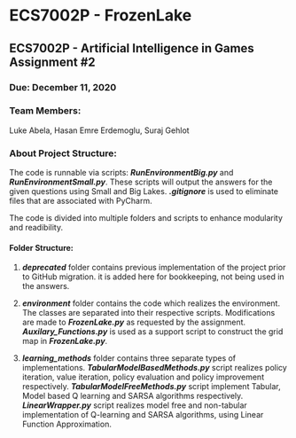 # ECS7002P - FrozenLake
## ECS7002P - Artificial Intelligence in Games Assignment #2
### Due: December 11, 2020

### Team Members:
Luke Abela, Hasan Emre Erdemoglu, Suraj Gehlot

### About Project Structure: 
The code is runnable via scripts: _**RunEnvironmentBig.py**_ 
and _**RunEnvironmentSmall.py**_. These scripts will 
output the answers for the given questions using 
Small and Big Lakes. _**.gitignore**_ is used to eliminate 
files that are associated with PyCharm.

The code is divided into multiple folders and scripts to enhance
modularity and readibility.

#### Folder Structure:
1. _**deprecated**_ folder contains previous implementation 
   of the project prior to GitHub migration. it is added here 
   for bookkeeping, not being used in the answers.

2. _**environment**_ folder contains the code which realizes
    the environment. The classes are separated into their 
    respective scripts. Modifications are made to 
    _**FrozenLake.py**_ as requested by the assignment. 
    _**Auxilary_Functions.py**_ is used as a support script
    to construct the grid map in _**FrozenLake.py**_.

3. _**learning_methods**_ folder contains three separate types
    of implementations.  _**TabularModelBasedMethods.py**_ 
    script realizes policy iteration, value iteration, policy
    evaluation and policy improvement respectively. 
   _**TabularModelFreeMethods.py**_ script implement Tabular, 
   Model based Q learning and SARSA algorithms respectively.
   _**LinearWrapper.py**_ script realizes model free 
   and non-tabular implementation of Q-learning and SARSA 
   algorithms, using Linear Function Approximation.
